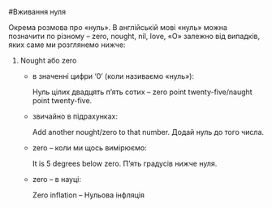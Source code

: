 #Вживання нуля

<p>Окрема розмова про «нуль». В англійській мові «нуль» можна позначити по різному – zero, nought, nil, love,  «О» залежно від випадків, яких саме ми розглянемо нижче:</p>

<ol>
<li><span class="p1">Nought або zero</span></li>
<ul>
<li><span class="p1">в значенні цифри ‘0’ (коли називаємо «нуль»)</span>:</li>
<p>Нуль цілих двадцять п’ять сотих – zero point twenty-five/naught point twenty-five.</p>
<li><span class="p1">звичайно в підрахунках</span>:</li>
<p>Add another nought/zero to that number. Додай нуль до того числа.</p>
<li><span class="p1">zero – коли ми щось вимірюємо</span>:</li>
<p>It is 5 degrees below zero. П’ять градусів нижче нуля.</p>
<li><span class="p1">zero – в науці</span>:</li>
<p>Zero inflation – Нульова інфляція</p>
</ul>
</ol>